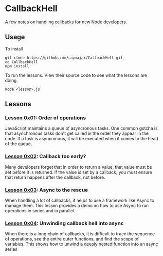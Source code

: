 # CallbackHell
A few notes on handling callbacks for new Node developers.

## Usage

To install
```
git clone https://github.com/capnajax/CallbackHell.git
cd CallbackHell
npm install
```
To run the lessons. View their source code to see what the lessons are doing.
```
node <lesson>.js
```

## Lessons


### [Lesson 0x01](0x01.js): Order of operations

JavaScript maintains a queue of asyncronous tasks. One common 
gotcha is that asynchronous tasks don't get called in the order
they appear in the code. If a task is asyncronous, it will be
executed when it comes to the head of the queue.

### [Lesson 0x02](0x02.js): Callback too early?

Many developers forget that in order to return a value, that 
value must be set before it is returned. If the value is set 
by a callback, you must ensure that return happens after the 
callback, not before.

### [Lesson 0x03](0x02.js): Async to the rescue

When handling a lot of callbacks, it helps to use a framework
like Async to manage them. This lesson provides a demo on how
to use Async to run operations in series and in parallel.

### [Lesson 0x04](0x02.js): Unwinding callback hell into async

When there is a long chain of callbacks, it is difficult
to trace the sequence of operations, see the entire outer
functions, and find the scope of variables. This shows how to
unwind a deeply nested function into an async series
